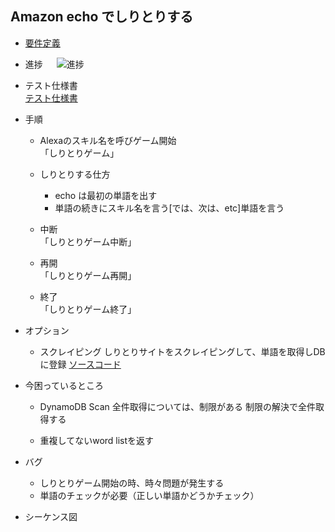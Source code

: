 ## Amazon echo でしりとりする

- [要件定義](https://github.com/monstar-lab/amazon-echo-shiritori/wiki/%E8%A6%81%E4%BB%B6%E5%AE%9A%E7%BE%A9)

- 進捗  　
  ![進捗](https://user-images.githubusercontent.com/38127805/39162741-fc5ec182-47b1-11e8-8b56-b9f94407f462.png)

- テスト仕様書  
  [テスト仕様書](https://github.com/monstar-lab/amazon-echo-shiritori/wiki/images/test.png)

- 手順
	- Alexaのスキル名を呼びゲーム開始  
      「しりとりゲーム」
    
	- しりとりする仕方  
		- echo は最初の単語を出す
		- 単語の続きにスキル名を言う[では、次は、etc]単語を言う

	- 中断  
	 「しりとりゲーム中断」

	- 再開   
	 「しりとりゲーム再開」

	- 終了  
	 「しりとりゲーム終了」

- オプション
	- スクレイピング
	  しりとりサイトをスクレイピングして、単語を取得しDBに登録
	  [ソースコード](https://github.com/monstar-lab/amazon-echo-shiritori/tree/inprocess/getWordList)

- 今困っているところ
	- DynamoDB Scan
	  全件取得については、制限がある
	  制限の解決で全件取得する

	- 重複してないword listを返す
  
- バグ
	- しりとりゲーム開始の時、時々問題が発生する
	- 単語のチェックが必要（正しい単語かどうかチェック）

- シーケンス図 